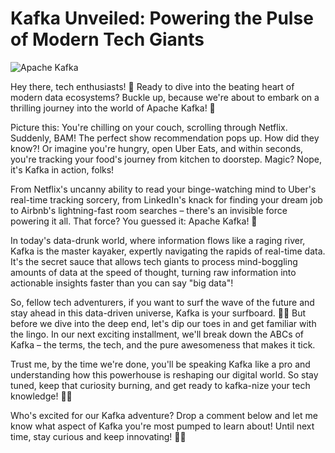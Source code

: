 # Kafka Unveiled: Powering the Pulse of Modern Tech Giants

![Apache Kafka](https://bigdataanalyticsnews.com/wp-content/uploads/2021/12/apache-kafka.jpg)

Hey there, tech enthusiasts! 👋 Ready to dive into the beating heart of modern data ecosystems? Buckle up, because we're about to embark on a thrilling journey into the world of Apache Kafka! 🚀

Picture this: You're chilling on your couch, scrolling through Netflix. Suddenly, BAM! The perfect show recommendation pops up. How did they know?! Or imagine you're hungry, open Uber Eats, and within seconds, you're tracking your food's journey from kitchen to doorstep. Magic? Nope, it's Kafka in action, folks!

From Netflix's uncanny ability to read your binge-watching mind to Uber's real-time tracking sorcery, from LinkedIn's knack for finding your dream job to Airbnb's lightning-fast room searches – there's an invisible force powering it all. That force? You guessed it: Apache Kafka! 🎉

In today's data-drunk world, where information flows like a raging river, Kafka is the master kayaker, expertly navigating the rapids of real-time data. It's the secret sauce that allows tech giants to process mind-boggling amounts of data at the speed of thought, turning raw information into actionable insights faster than you can say "big data"!

So, fellow tech adventurers, if you want to surf the wave of the future and stay ahead in this data-driven universe, Kafka is your surfboard. 🏄‍♂️ But before we dive into the deep end, let's dip our toes in and get familiar with the lingo. In our next exciting installment, we'll break down the ABCs of Kafka – the terms, the tech, and the pure awesomeness that makes it tick.

Trust me, by the time we're done, you'll be speaking Kafka like a pro and understanding how this powerhouse is reshaping our digital world. So stay tuned, keep that curiosity burning, and get ready to kafka-nize your tech knowledge! 🧠💡

Who's excited for our Kafka adventure? Drop a comment below and let me know what aspect of Kafka you're most pumped to learn about! Until next time, stay curious and keep innovating! 🚀🌟